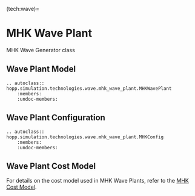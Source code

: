 (tech:wave)=
# MHK Wave Plant

MHK Wave Generator class

## Wave Plant Model

```{eval-rst}
.. autoclass:: hopp.simulation.technologies.wave.mhk_wave_plant.MHKWavePlant
    :members:
    :undoc-members:
```

## Wave Plant Configuration

```{eval-rst}
.. autoclass:: hopp.simulation.technologies.wave.mhk_wave_plant.MHKConfig
    :members:
    :undoc-members:
```

## Wave Plant Cost Model

For details on the cost model used in MHK Wave Plants, refer to the [MHK Cost Model](tools:mhk_costs).

